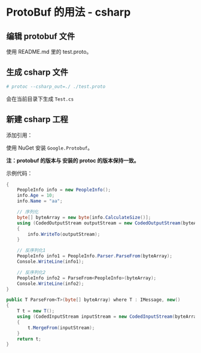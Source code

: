# ProtoBuf 的用法 - csharp

## 编辑 protobuf 文件

使用 README.md 里的 test.proto。

## 生成 csharp 文件

```bash
# protoc --csharp_out=./ ./test.proto
```

会在当前目录下生成 ```Test.cs```

## 新建 csharp 工程

添加引用：

使用 NuGet 安装 ```Google.Protobuf```。

**注：protobuf 的版本与 安装的 protoc 的版本保持一致。**

示例代码：

```csharp
{
    PeopleInfo info = new PeopleInfo();
    info.Age = 10;
    info.Name = "aa";

    // 序列化
    byte[] byteArray = new byte[info.CalculateSize()];
    using (CodedOutputStream outputStream = new CodedOutputStream(byteArray))
    {
        info.WriteTo(outputStream);
    }

    // 反序列化1
    PeopleInfo info1 = PeopleInfo.Parser.ParseFrom(byteArray);
    Console.WriteLine(info1);

    // 反序列化2
    PeopleInfo info2 = ParseFrom<PeopleInfo>(byteArray);
    Console.WriteLine(info2);
}

public T ParseFrom<T>(byte[] byteArray) where T : IMessage, new()
{
    T t = new T();
    using (CodedInputStream inputStream = new CodedInputStream(byteArray))
    {
        t.MergeFrom(inputStream);
    }
    return t;
}
```
